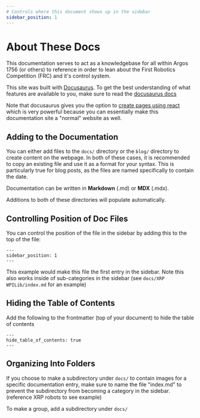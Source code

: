 ```yaml
---
# Controls where this document shows up in the sidebar
sidebar_position: 1
---
```

# About These Docs

This documentation serves to act as a knowledgebase for all within 
Argos 1756 (or others) to reference in order to lean about the First Robotics 
Competition (FRC) and it's control system.

This site was built with [Docusaurus](https://docusaurus.io/). To get the best
understanding of what features are available to you, make sure to read the 
[docusaurus docs](https://docusaurus.io/docs/docs-introduction)

Note that docusaurus gives you the option to [create pages using react](https://docusaurus.io/docs/creating-pages#add-a-react-page)
which is very powerful because you can essentially make this documentation site a "normal" website
as well.

## Adding to the Documentation

You can either add files to the `docs/` directory or the `blog/` directory to 
create content on the webpage. In both of these cases, it is recommended to
copy an existing file and use it as a format for your syntax. This is particularly
true for blog posts, as the files are named specifically to contain the date.

Documentation can be written in **Markdown** (.md) or **MDX** (.mdx). 

Additions to both of these directories will populate automatically.

## Controlling Position of Doc Files

You can control the position of the file in the sidebar by adding this
to the top of the file:

```
---
sidebar_position: 1
---
```

This example would make this file the first entry in the sidebar. Note this
also works inside of sub-categories in the sidebar (see `docs/XRP WPILib/index.md`
for an example)

## Hiding the Table of Contents

Add the following to the frontmatter (top of your document) to hide the table
of contents

```
---
hide_table_of_contents: true
---
```

## Organizing Into Folders

If you choose to make a subdirectory under `docs/` to contain images for a specific
documentation entry, make sure to name the file "index.md" to prevent the subdirectory
from becoming a category in the sidebar. (reference XRP robots to see example)

To make a group, add a subdirectory under `docs/`